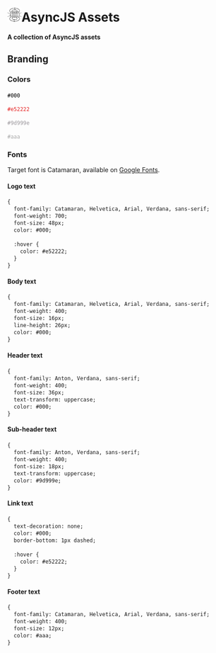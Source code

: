 # ![Async Logo](https://raw.githubusercontent.com/asyncjs/assets/master/branding/logo/async-logo-32x32.png)AsyncJS Assets

**A collection of AsyncJS assets**

## Branding

### Colors

<code style="color:#000;">#000</code>

<code style="color:#e52222;">#e52222</code>

<code style="color:#9d999e;">#9d999e</code>

<code style="color:#aaa;">#aaa</code>

### Fonts

Target font is Catamaran, available on [Google Fonts](https://fonts.google.com/specimen/Catamaran).

#### Logo text

```less
{
  font-family: Catamaran, Helvetica, Arial, Verdana, sans-serif;
  font-weight: 700;
  font-size: 48px;
  color: #000;

  :hover {
    color: #e52222;
  }
}
```

#### Body text

```less
{
  font-family: Catamaran, Helvetica, Arial, Verdana, sans-serif;
  font-weight: 400;
  font-size: 16px;
  line-height: 26px;
  color: #000;
}
```

#### Header text

```less
{
  font-family: Anton, Verdana, sans-serif;
  font-weight: 400;
  font-size: 36px;
  text-transform: uppercase;
  color: #000;
}
```

#### Sub-header text

```less
{
  font-family: Anton, Verdana, sans-serif;
  font-weight: 400;
  font-size: 18px;
  text-transform: uppercase;
  color: #9d999e;
}
```

#### Link text

```less
{
  text-decoration: none;
  color: #000;
  border-bottom: 1px dashed;

  :hover {
    color: #e52222;
  }
}
```

#### Footer text

```less
{
  font-family: Catamaran, Helvetica, Arial, Verdana, sans-serif;
  font-weight: 400;
  font-size: 12px;
  color: #aaa;
}
```

